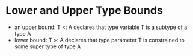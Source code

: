 # Lower and Upper Type Bounds

- an upper bound: T <: A declares that type variable T is a subtype of a type A
- lower bound: T >: A declares that type parameter T is constrained to some
  super type of type A
